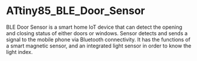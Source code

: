 # ATtiny85_BLE_Door_Sensor
BLE Door Sensor is a smart home IoT device that can detect the opening and closing status of either doors or windows. Sensor detects and sends a signal to the mobile phone via Bluetooth connectivity. It has the functions of a smart magnetic sensor, and an integrated light sensor in order to know the light index.
